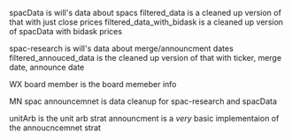 spacData is will's data about spacs
filtered_data is a cleaned up version of that with just close prices
filtered_data_with_bidask is a cleaned up version of spacData with bidask prices

spac-research is will's data about merge/announcment dates
filtered_annouced_data is the cleaned up version of that with ticker, merge date, announce date

WX board member is the board memeber info

MN spac announcemnet is data cleanup for spac-research and spacData

unitArb is the unit arb strat
announcment is a *very* basic implementaion of the annoucncemnet strat

